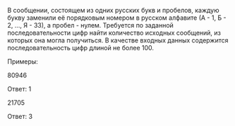 В сообщении, состоящем из одних русских букв и пробелов, каждую букву заменили её порядковым номером в русском алфавите (А - 1, Б - 2, ..., Я - 33), а пробел - нулем. Требуется по заданной последовательности цифр найти количество исходных сообщений, из которых она могла получиться. В качестве входных данных содержится последовательность цифр длиной не более 100. 

Примеры:

80946

Ответ: 1


21705

Ответ: 3
